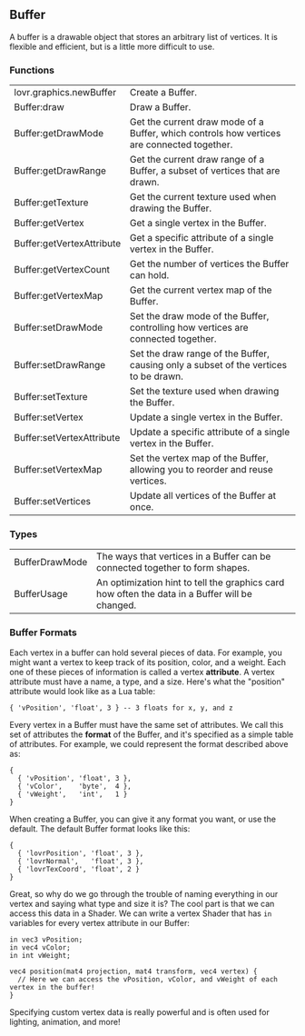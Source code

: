 <!--
category: reference
-->

Buffer
---

A buffer is a drawable object that stores an arbitrary list of vertices.  It is flexible and
efficient, but is a little more difficult to use.

### Functions

<table>
<tr>
  <td class="pre">lovr.graphics.newBuffer</td>
  <td>Create a Buffer.</td>
</tr>

<tr>
  <td class="pre">Buffer:draw</td>
  <td>Draw a Buffer.</td>
</tr>

<tr>
  <td class="pre">Buffer:getDrawMode</td>
  <td>Get the current draw mode of a Buffer, which controls how vertices are connected together.</td>
</tr>

<tr>
  <td class="pre">Buffer:getDrawRange</td>
  <td>Get the current draw range of a Buffer, a subset of vertices that are drawn.</td>
</tr>

<tr>
  <td class="pre">Buffer:getTexture</td>
  <td>Get the current texture used when drawing the Buffer.</td>
</tr>

<tr>
  <td class="pre">Buffer:getVertex</td>
  <td>Get a single vertex in the Buffer.</td>
</tr>

<tr>
  <td class="pre">Buffer:getVertexAttribute</td>
  <td>Get a specific attribute of a single vertex in the Buffer.</td>
</tr>

<tr>
  <td class="pre">Buffer:getVertexCount</td>
  <td>Get the number of vertices the Buffer can hold.</td>
</tr>

<tr>
  <td class="pre">Buffer:getVertexMap</td>
  <td>Get the current vertex map of the Buffer.</td>
</tr>

<tr>
  <td class="pre">Buffer:setDrawMode</td>
  <td>Set the draw mode of the Buffer, controlling how vertices are connected together.</td>
</tr>

<tr>
  <td class="pre">Buffer:setDrawRange</td>
  <td>Set the draw range of the Buffer, causing only a subset of the vertices to be drawn.</td>
</tr>

<tr>
  <td class="pre">Buffer:setTexture</td>
  <td>Set the texture used when drawing the Buffer.</td>
</tr>

<tr>
  <td class="pre">Buffer:setVertex</td>
  <td>Update a single vertex in the Buffer.</td>
</tr>

<tr>
  <td class="pre">Buffer:setVertexAttribute</td>
  <td>Update a specific attribute of a single vertex in the Buffer.</td>
</tr>

<tr>
  <td class="pre">Buffer:setVertexMap</td>
  <td>Set the vertex map of the Buffer, allowing you to reorder and reuse vertices.</td>
</tr>

<tr>
  <td class="pre">Buffer:setVertices</td>
  <td>Update all vertices of the Buffer at once.</td>
</tr>
</table>

### Types

<table>
<tr>
  <td class="pre">BufferDrawMode</td>
  <td>The ways that vertices in a Buffer can be connected together to form shapes.</td>
</tr>

<tr>
  <td class="pre">BufferUsage</td>
  <td>An optimization hint to tell the graphics card how often the data in a Buffer will be changed.</td>
</tr>
</table>

### Buffer Formats

Each vertex in a buffer can hold several pieces of data.  For example, you might want a vertex to
keep track of its position, color, and a weight.  Each one of these pieces of information is called
a vertex **attribute**.  A vertex attribute must have a name, a type, and a size.  Here's what the
"position" attribute would look like as a Lua table:

    { 'vPosition', 'float', 3 } -- 3 floats for x, y, and z

Every vertex in a Buffer must have the same set of attributes.  We call this set of attributes the
**format** of the Buffer, and it's specified as a simple table of attributes.  For example, we could
represent the format described above as:

    {
      { 'vPosition', 'float', 3 },
      { 'vColor',    'byte',  4 },
      { 'vWeight',   'int',   1 }
    }

When creating a Buffer, you can give it any format you want, or use the default.  The default Buffer
format looks like this:

    {
      { 'lovrPosition', 'float', 3 },
      { 'lovrNormal',   'float', 3 },
      { 'lovrTexCoord', 'float', 2 }
    }

Great, so why do we go through the trouble of naming everything in our vertex and saying what type
and size it is?  The cool part is that we can access this data in a Shader.  We can write a vertex
Shader that has `in` variables for every vertex attribute in our Buffer:

    in vec3 vPosition;
    in vec4 vColor;
    in int vWeight;

    vec4 position(mat4 projection, mat4 transform, vec4 vertex) {
      // Here we can access the vPosition, vColor, and vWeight of each vertex in the buffer!
    }

Specifying custom vertex data is really powerful and is often used for lighting, animation, and more!
